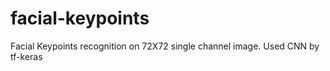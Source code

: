 # facial-keypoints

Facial Keypoints recognition on 72X72 single channel image. Used CNN by tf-keras
